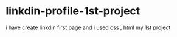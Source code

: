 # linkdin-profile-1st-project
i have create linkdin first page and i used css , html my 1st project
